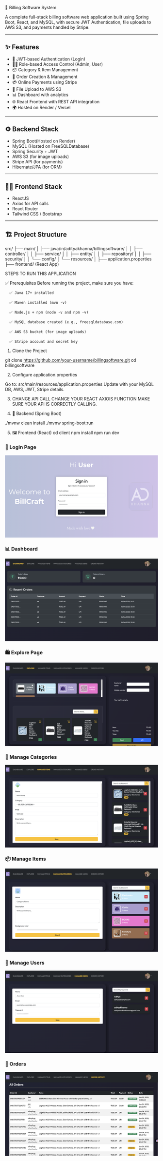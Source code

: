  🧾 Billing Software System

A complete full-stack billing software web application built using Spring Boot, React, and MySQL, with secure JWT Authentication,
file uploads to AWS S3, and payments handled by Stripe.

---

## ✨ Features

- 🔐 JWT-based Authentication (Login)
- 🧑‍💼 Role-based Access Control (Admin, User)
- 📦 Category & Item Management
- 🛒 Order Creation & Management
- 💳 Online Payments using Stripe
- 📁 File Upload to AWS S3
- 📊 Dashboard with analytics
- 🌐 React Frontend with REST API integration
- 🌍 Hosted on Render / Vercel

---

## ⚙️ Backend Stack

- Spring Boot(Hosted on Render)
- MySQL (Hosted on FreeSQLDatabase)
- Spring Security + JWT
- AWS S3 (for image uploads)
- Stripe API (for payments)
- Hibernate/JPA (for ORM)

---

## 🧑‍💻 Frontend Stack

- ReactJS
- Axios for API calls
- React Router
- Tailwind CSS / Bootstrap

---

## 🏗️ Project Structure


src/
├── main/
│ ├── java/in/adityakhanna/billingsoftware/
│ │ ├── controller/
│ │ ├── service/
│ │ ├── entity/
│ │ ├── repository/
│ │ ├── security/
│ │ └── config/
│ └── resources/
│ ├── application.properties
├── frontend/ (React App)


STEPS TO RUN THIS APPLICATION

✅ Prerequisites
Before running the project, make sure you have:

      ✅ Java 17+ installed
      
      ✅ Maven installed (mvn -v)
      
      ✅ Node.js + npm (node -v and npm -v)
      
      ✅ MySQL database created (e.g., freesqldatabase.com)
      
      ✅ AWS S3 bucket (for image uploads)
      
      ✅ Stripe account and secret key



1. Clone the Project

  git clone https://github.com/your-username/billingsoftware.git
  cd billingsoftware
   
2. Configure application.properties

Go to:
src/main/resources/application.properties
Update with your MySQL DB, AWS, JWT, Stripe details.


3. CHANGE API CALL
CHANGE YOUR REACT AXIOIS FUNCTION
MAKE SURE YOUR API IS CORRECTLY CALLING.


4. 🧩 Backend (Spring Boot)

./mvnw clean install
./mvnw spring-boot:run

5. 🖼️ Frontend (React)
cd client
npm install
npm run dev



### 🧾 Login Page
![Login](assets/login.png)

### 📊 Dashboard
![Dashboard](assets/dashboard.png)

### 🛍️ Explore Page
![Explore](assets/explore.png)

### 📂 Manage Categories
![Manage Category](assets/managaecategoty.png)

### 📦 Manage Items
![Manage Item](assets/manageitem.png)

### 👥 Manage Users
![Manage Users](assets/manageuser.png)

### 🧾 Orders
![Orders](assets/order1.png)



